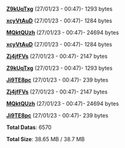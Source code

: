 [**Z9kUqTxg**](/data/Z9kUqTxg.txt) (27/01/23 - 00:47)- 1293 bytes

[**xcyVtAuD**](/data/xcyVtAuD.txt) (27/01/23 - 00:47)- 1284 bytes

[**MQktQUzh**](/data/MQktQUzh.txt) (27/01/23 - 00:47)- 24694 bytes

[**xcyVtAuD**](/data/xcyVtAuD.txt) (27/01/23 - 00:47)- 1284 bytes

[**Zj4jfFVs**](/data/Zj4jfFVs.txt) (27/01/23 - 00:47)- 2147 bytes

[**Z9kUqTxg**](/data/Z9kUqTxg.txt) (27/01/23 - 00:47)- 1293 bytes

[**Ji9TE8pc**](/data/Ji9TE8pc.txt) (27/01/23 - 00:47)- 239 bytes

[**Zj4jfFVs**](/data/Zj4jfFVs.txt) (27/01/23 - 00:47)- 2147 bytes

[**MQktQUzh**](/data/MQktQUzh.txt) (27/01/23 - 00:47)- 24694 bytes

[**Ji9TE8pc**](/data/Ji9TE8pc.txt) (27/01/23 - 00:47)- 239 bytes

**Total Datas**: 6570

**Total Size**: 38.65 MB / 38.7 MB